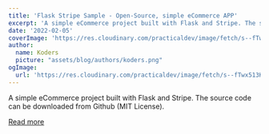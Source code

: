 ```yaml
---
title: 'Flask Stripe Sample - Open-Source, simple eCommerce APP'
excerpt: 'A simple eCommerce project built with Flask and Stripe. The source code can be downloaded from Github (MIT License).'
date: '2022-02-05'
coverImage: 'https://res.cloudinary.com/practicaldev/image/fetch/s--fTwx513K--/c_imagga_scale,f_auto,fl_progressive,h_420,q_auto,w_1000/https://dev-to-uploads.s3.amazonaws.com/uploads/articles/yxjfmvx5vdqf6jpodxmu.jpg'
author:
  name: Koders
  picture: "assets/blog/authors/koders.png"
ogImage:
  url: 'https://res.cloudinary.com/practicaldev/image/fetch/s--fTwx513K--/c_imagga_scale,f_auto,fl_progressive,h_420,q_auto,w_1000/https://dev-to-uploads.s3.amazonaws.com/uploads/articles/yxjfmvx5vdqf6jpodxmu.jpg'
---
```


A simple eCommerce project built with Flask and Stripe. The source code can be downloaded from Github (MIT License).

[Read more](https://dev.to/sm0ke/flask-stripe-sample-open-source-simple-ecommerce-app-9em)

